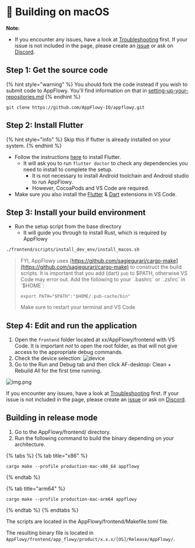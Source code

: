 # 🍎 Building on macOS

**Note:**

* If you encounter any issues, have a look at [Troubleshooting](https://github.com/AppFlowy-IO/appflowy/wiki/Troubleshooting) first. If your issue is not included in the page, please create an [issue](https://github.com/AppFlowy-IO/appflowy/issues/new/choose) or ask on [Discord](https://discord.gg/9Q2xaN37tV).

## **Step 1: Get the source code**

{% hint style="warning" %}
You should fork the code instead if you wish to submit code to AppFlowy. You'll find information on that in [setting-up-your-repositories.md](../../../../../essential-documentation/contribute-to-appflowy/software-contributions/submitting-code/setting-up-your-repositories.md "mention")
{% endhint %}

```shell
git clone https://github.com/AppFlowy-IO/appflowy.git
```

## **Step 2: Install Flutter**

{% hint style="info" %}
Skip this if flutter is already installed on your system.
{% endhint %}

* Follow the instructions [here](https://flutter.dev/docs/get-started/install) to install Flutter.
  * It will ask you to run `flutter doctor` to check any dependencies you need to install to complete the setup.
    * It is not necessary to install Android toolchain and Android studio to run AppFlowy.
    * However, CocoaPods and VS Code are required.
* Make sure you also install the [Flutter](https://marketplace.visualstudio.com/items?itemName=Dart-Code.flutter) & [Dart](https://marketplace.visualstudio.com/items?itemName=Dart-Code.dart-code) extensions in VS Code.

## **Step 3: Install your build environment**

* Run the setup script from the base directory
  * It will guide you through to install Rust, which is required by AppFlowy

```bash
./frontend/scripts/install_dev_env/install_macos.sh
```

> FYI, AppFlowy uses [https://github.com/sagiegurari/cargo-make](https://github.com/sagiegurari/cargo-make) to construct the build scripts. It is important that you add (dart) `pub` to $PATH, otherwise VS Code may error out. Add the following to your `.bashrc` or `.zshrc` in `$HOME`:
>
> ```
> export PATH="$PATH":"$HOME/.pub-cache/bin"
> ```
>
> Make sure to restart your terminal and VS Code

## **Step 4: Edit and run the application**

1. Open the `frontend` folder located at xx/AppFlowy/frontend with VS Code. It is important _not_ to open the root folder, as that will not give access to the appropriate debug commands.
2. Check the device selection: ![device](https://user-images.githubusercontent.com/86001920/144546864-cebbf0c0-4eef-424e-93c7-e1e6b3a59669.png)
3. Go to the Run and Debug tab and then click AF-desktop: Clean + Rebuild All for the first time running.

![img.png](../../../../../.gitbook/assets/launch\_appflowy.png)

If you encounter any issues, have a look at [Troubleshooting](https://appflowy.gitbook.io/docs/essential-documentation/contribute-to-appflowy/software-contributions/environment-setup/trouble-shotting) first. If your issue is not included in the page, please create an [issue](https://github.com/AppFlowy-IO/appflowy/issues/new/choose) or ask on [Discord](https://discord.gg/9Q2xaN37tV).

## Building in release mode

1. Go to the AppFlowy/frontend/ directory.
2. Run the following command to build the binary depending on your architecture.

{% tabs %}
{% tab title="x86" %}
```shell
cargo make --profile production-mac-x86_64 appflowy
```
{% endtab %}

{% tab title="arm64" %}
```shell
cargo make --profile production-mac-arm64 appflowy
```
{% endtab %}
{% endtabs %}

The scripts are located in the AppFlowy/frontend/Makefile.toml file.

The resulting binary file is located in `AppFlowy/frontend/app_flowy/product/x.x.x/[OS]/Release/AppFlowy/`.
